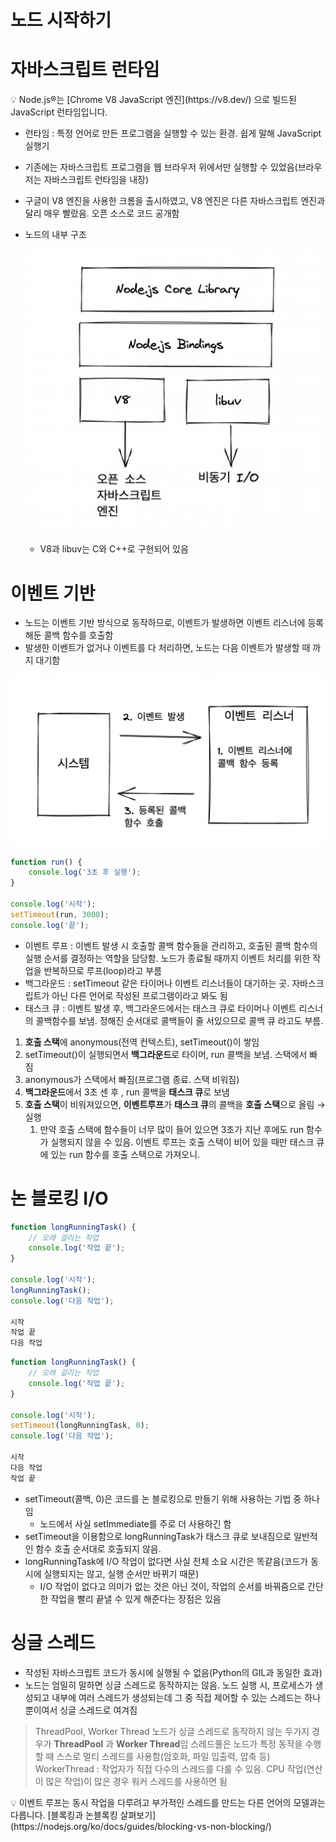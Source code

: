 # 노드 시작하기

# 자바스크립트 런타임

<aside>
💡 Node.js®는 [Chrome V8 JavaScript 엔진](https://v8.dev/) 으로 빌드된 JavaScript 런타임입니다.

</aside>

- 런타임 : 특정 언어로 만든 프로그램을 실행할 수 있는 환경. 쉽게 말해 JavaScript 실행기
- 기존에는 자바스크립트 프로그램을 웹 브라우저 위에서만 실행할 수 있었음(브라우저는 자바스크립트 런타임을 내장)
- 구글이 V8 엔진을 사용한 크롬을 출시하였고, V8 엔진은 다른 자바스크립트 엔진과 달리 매우 빨랐음. 오픈 소스로 코드 공개함
- 노드의 내부 구조
    
    ![Structure](./images/node_structure.png)
    
    - V8과 libuv는 C와 C++로 구현되어 있음

# 이벤트 기반

- 노드는 이벤트 기반 방식으로 동작하므로, 이벤트가 발생하면 이벤트 리스너에 등록해둔 콜백 함수를 호출함
- 발생한 이벤트가 없거나 이벤트를 다 처리하면, 노드는 다음 이벤트가 발생할 때 까지 대기함

![Event](./images/event_driven.png)

```jsx
function run() {
	console.log('3초 후 실행');
}

console.log('시작');
setTimeout(run, 3000);
console.log('끝');
```

- 이벤트 루프 : 이벤트 발생 시 호출할 콜백 함수들을 관리하고, 호출된 콜백 함수의 실행 순서를 결정하는 역할을 담당함. 노드가 종료될 때까지 이벤트 처리를 위한 작업을 반복하므로 루프(loop)라고 부름
- 백그라운드 : setTimeout 같은 타이머나 이벤트 리스너들이 대기하는 곳. 자바스크립트가 아닌 다른 언어로 작성된 프로그램이라고 봐도 됨
- 태스크 큐 : 이벤트 발생 후, 백그라운드에서는 태스크 큐로 타이머나 이벤트 리스너의 콜백함수를 보냄. 정해진 순서대로 콜백들이 줄 서있으므로 콜백 큐 라고도 부름.
1. **호출 스택**에 anonymous(전역 컨텍스트), setTimeout()이 쌓임
2. setTimeout()이 실행되면서 **백그라운드**로 타이머, run 콜백을 보냄. 스택에서 빠짐
3. anonymous가 스택에서 빠짐(프로그램 종료. 스택 비워짐)
4. **백그라운드**에서 3초 센 후 , run 콜백을 **태스크 큐**로 보냄
5. **호출 스택**이 비워져있으면, **이벤트루프**가 **태스크 큐**의 콜백을 **호출 스택**으로 올림 → 실행
    1. 만약 호출 스택에 함수들이 너무 많이 들어 있으면 3초가 지난 후에도 run 함수가 실행되지 않을 수 있음. 이벤트 루프는 호출 스택이 비어 있을 때만 태스크 큐에 있는 run 함수를 호출 스택으로 가져오니.

# 논 블로킹 I/O

```jsx
function longRunningTask() {
	// 오래 걸리는 작업
	console.log('작업 끝');
}

console.log('시작');
longRunningTask();
console.log('다음 작업');

시작
작업 끝
다음 작업
```

```jsx
function longRunningTask() {
	// 오래 걸리는 작업
	console.log('작업 끝');
}

console.log('시작');
setTimeout(longRunningTask, 0);
console.log('다음 작업');

시작
다음 작업
작업 끝
```

- setTimeout(콜백, 0)은 코드를 논 블로킹으로 만들기 위해 사용하는 기법 중 하나임
    - 노드에서 사실 setImmediate를 주로 더 사용하긴 함
- setTimeout을 이용함으로 longRunningTask가 태스크 큐로 보내짐으로 일반적인 함수 호출 순서대로 호출되지 않음.
- longRunningTask에 I/O 작업이 없다면 사실 전체 소요 시간은 똑같음(코드가 동시에 실행되지는 않고, 실행 순서만 바뀌기 때문)
    - I/O 작업이 없다고 의미가 없는 것은 아닌 것이, 작업의 순서를 바꿔줌으로 간단한 작업을 빨리 끝낼 수 있게 해준다는 장점은 있음

# 싱글 스레드

- 작성된 자바스크립트 코드가 동시에 실행될 수 없음(Python의 GIL과 동일한 효과)
- 노드는 엄밀히 말하면 싱글 스레드로 동작하지는 않음. 노드 실행 시, 프로세스가 생성되고 내부에 여러 스레드가 생성되는데 그 중 직접 제어할 수 있는 스레드는 하나뿐이여서 싱글 스레드로 여겨짐

> ThreadPool, Worker Thread
노드가 싱글 스레드로 동작하지 않는 두가지 경우가 **ThreadPool** 과 **Worker Thread**임
스레드풀은 노드가 특정 동작을 수행할 때 스스로 멀티 스레드를 사용함(암호화, 파일 입출력, 압축 등)
WorkerThread : 작업자가 직접 다수의 스레드를 다룰 수 있음. CPU 작업(연산이 많은 작업)이 많은 경우 워커 스레드를 사용하면 됨
> 

<aside>
💡 이벤트 루프는 동시 작업을 다루려고 부가적인 스레드를 만드는 다른 언어의 모델과는 다릅니다.
[블록킹과 논블록킹 살펴보기](https://nodejs.org/ko/docs/guides/blocking-vs-non-blocking/)

</aside>

